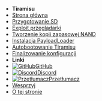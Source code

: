 - **Tiramisu**
- [Strona główna](../../introduction)
- [Przygotowanie SD](sd-preparation)
- [Exploit przeglądarki](browser-exploit)
- [Tworzenie kopii zapasowej NAND](nand-backup)
- [Instalacja PayloadLoader](installing-payloadloader)
- [Autobootowanie Tiramisu](autobooting)
- [Finalizowanie konfiguracji](finalizing-setup)
- **Linki**
- [![GitHub](https://icongr.am/simple/github.svg?color=808080&size=16)GitHub](https://github.com/hacks-guide/Guide-WiiU)
- [![Discord](https://icongr.am/simple/discord.svg?colored&size=16)Discord](https://discord.gg/C29hYvh)
- [![Przetłumacz](https://icongr.am/material/translate.svg?color=808080&size=16)Przetłumacz](https://hacks-guide.crowdin.com/u/projects/10)
- [Wesprzyj](../donations)
- [O tej stronie](../about)
